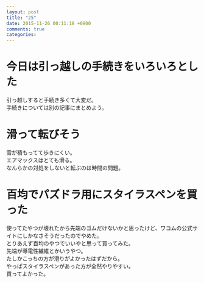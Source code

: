 ```yaml
---
layout: post
title: "25"
date: 2015-11-26 00:11:18 +0900
comments: true
categories: 
---
```


今日は引っ越しの手続きをいろいろとした
===
引っ越しすると手続き多くて大変だ。  
手続きについては別の記事にまとめよう。

滑って転びそう
===
雪が積もってて歩きにくい。  
エアマックスはとても滑る。  
なんらかの対処をしないと転ぶのは時間の問題。

百均でパズドラ用にスタイラスペンを買った
===
使ってたやつが壊れたから先端のゴムだけないかと思ったけど、ワコムの公式サイトにしかなさそうだったのでやめた。  
とりあえず百均のやつでいいやと思って買ってみた。  
先端が導電性繊維とかいうやつ。  
たしかこっちの方が滑りがよかったはずだから。  
やっぱスタイラスペンがあった方が全然やりやすい。  
買ってよかった。
